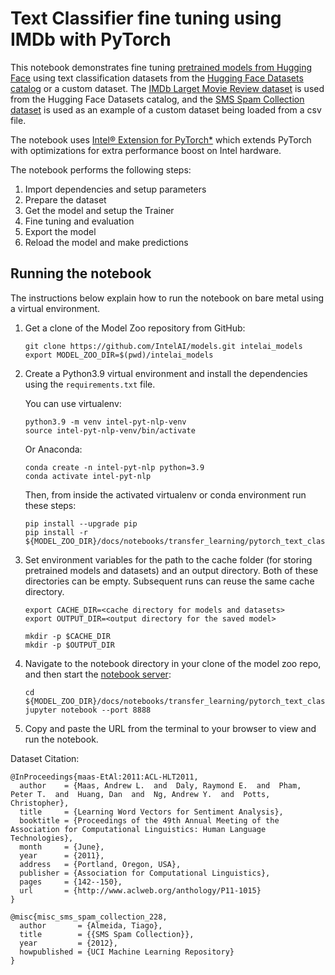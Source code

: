 # Text Classifier fine tuning using IMDb with PyTorch

This notebook demonstrates fine tuning [pretrained models from Hugging Face](https://huggingface.co/models)
using text classification datasets from the [Hugging Face Datasets catalog](https://huggingface.co/datasets) or
a custom dataset. The [IMDb Larget Movie Review dataset](https://ai.stanford.edu/~amaas/data/sentiment/) is used
from the Hugging Face Datasets catalog, and the [SMS Spam Collection dataset](https://archive.ics.uci.edu/ml/datasets/SMS+Spam+Collection)
is used as an example of a custom dataset being loaded from a csv file.

The notebook uses
[Intel® Extension for PyTorch*](https://github.com/intel/intel-extension-for-pytorch) which extends PyTorch
with optimizations for extra performance boost on Intel hardware.

The notebook performs the following steps:
1. Import dependencies and setup parameters
2. Prepare the dataset
3. Get the model and setup the Trainer
4. Fine tuning and evaluation
5. Export the model
6. Reload the model and make predictions

## Running the notebook

The instructions below explain how to run the notebook on bare metal using a
virtual environment.

1. Get a clone of the Model Zoo repository from GitHub:
   ```
   git clone https://github.com/IntelAI/models.git intelai_models
   export MODEL_ZOO_DIR=$(pwd)/intelai_models
   ```
2. Create a Python3.9 virtual environment and install the dependencies using the `requirements.txt` file.
   
   You can use virtualenv:
   ```
   python3.9 -m venv intel-pyt-nlp-venv
   source intel-pyt-nlp-venv/bin/activate
   ```
   Or Anaconda:
   ```
   conda create -n intel-pyt-nlp python=3.9
   conda activate intel-pyt-nlp
   ```
   Then, from inside the activated virtualenv or conda environment run these steps:
   ```
   pip install --upgrade pip
   pip install -r ${MODEL_ZOO_DIR}/docs/notebooks/transfer_learning/pytorch_text_classification/requirements.txt
   ```
3. Set environment variables for the path to the cache folder (for storing pretrained
   models and datasets) and an output directory. Both of these directories can be empty. Subsequent
   runs can reuse the same cache directory.
   ```
   export CACHE_DIR=<cache directory for models and datasets>
   export OUTPUT_DIR=<output directory for the saved model>

   mkdir -p $CACHE_DIR
   mkdir -p $OUTPUT_DIR
   ```
4. Navigate to the notebook directory in your clone of the model zoo repo, and then start the
   [notebook server](https://jupyter.readthedocs.io/en/latest/running.html#starting-the-notebook-server):
   ```
   cd ${MODEL_ZOO_DIR}/docs/notebooks/transfer_learning/pytorch_text_classification
   jupyter notebook --port 8888
   ```
5. Copy and paste the URL from the terminal to your browser to view and run
   the notebook.
   
Dataset Citation:
```
@InProceedings{maas-EtAl:2011:ACL-HLT2011,
  author    = {Maas, Andrew L.  and  Daly, Raymond E.  and  Pham, Peter T.  and  Huang, Dan  and  Ng, Andrew Y.  and  Potts, Christopher},
  title     = {Learning Word Vectors for Sentiment Analysis},
  booktitle = {Proceedings of the 49th Annual Meeting of the Association for Computational Linguistics: Human Language Technologies},
  month     = {June},
  year      = {2011},
  address   = {Portland, Oregon, USA},
  publisher = {Association for Computational Linguistics},
  pages     = {142--150},
  url       = {http://www.aclweb.org/anthology/P11-1015}
}

@misc{misc_sms_spam_collection_228,
  author       = {Almeida, Tiago},
  title        = {{SMS Spam Collection}},
  year         = {2012},
  howpublished = {UCI Machine Learning Repository}
}
```

